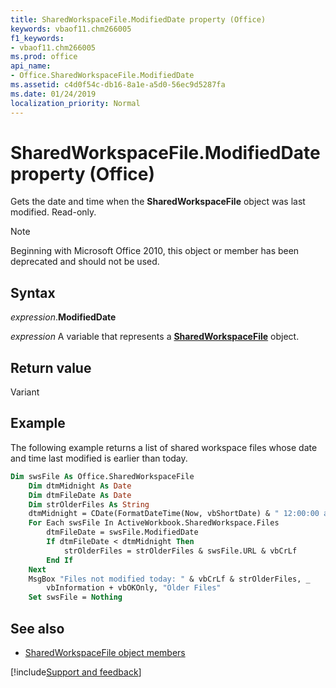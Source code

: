 ```yaml
---
title: SharedWorkspaceFile.ModifiedDate property (Office)
keywords: vbaof11.chm266005
f1_keywords:
- vbaof11.chm266005
ms.prod: office
api_name:
- Office.SharedWorkspaceFile.ModifiedDate
ms.assetid: c4d0f54c-db16-8a1e-a5d0-56ec9d5287fa
ms.date: 01/24/2019
localization_priority: Normal
---
```



# SharedWorkspaceFile.ModifiedDate property (Office)

Gets the date and time when the **SharedWorkspaceFile** object was last modified. Read-only.

> [!NOTE] 
> Beginning with Microsoft Office 2010, this object or member has been deprecated and should not be used.


## Syntax

_expression_.**ModifiedDate**

_expression_ A variable that represents a **[SharedWorkspaceFile](Office.SharedWorkspaceFile.md)** object.


## Return value

Variant


## Example

The following example returns a list of shared workspace files whose date and time last modified is earlier than today.


```vb
Dim swsFile As Office.SharedWorkspaceFile 
    Dim dtmMidnight As Date 
    Dim dtmFileDate As Date 
    Dim strOlderFiles As String 
    dtmMidnight = CDate(FormatDateTime(Now, vbShortDate) & " 12:00:00 am") 
    For Each swsFile In ActiveWorkbook.SharedWorkspace.Files 
        dtmFileDate = swsFile.ModifiedDate 
        If dtmFileDate < dtmMidnight Then 
            strOlderFiles = strOlderFiles & swsFile.URL & vbCrLf 
        End If 
    Next 
    MsgBox "Files not modified today: " & vbCrLf & strOlderFiles, _ 
        vbInformation + vbOKOnly, "Older Files" 
    Set swsFile = Nothing
```


## See also

- [SharedWorkspaceFile object members](overview/Library-Reference/sharedworkspacefile-members-office.md)



[!include[Support and feedback](~/includes/feedback-boilerplate.md)]
